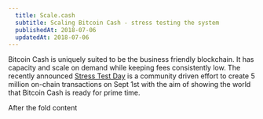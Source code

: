 ```yaml
---
  title: Scale.cash
  subtitle: Scaling Bitcoin Cash - stress testing the system
  publishedAt: 2018-07-06
  updatedAt: 2018-07-06
---
```


Bitcoin Cash is uniquely suited to be the business friendly blockchain. It has capacity and scale on demand while keeping fees consistently low. The recently announced [Stress Test Day](https://stresstestbitcoin.cash/) is a community driven effort to create 5 million on-chain transactions on Sept 1st with the aim of showing the world that Bitcoin Cash is ready for prime time.

<!-- end -->

After the fold content